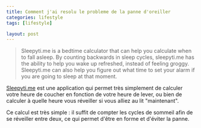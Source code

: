 ```yaml
---
title: Comment j'ai resolu le probleme de la panne d'oreiller
categories: lifestyle
tags: [lifestyle]

layout: post
---
```

> Sleepyti.me is a bedtime calculator that can help you calculate when to fall asleep. By counting backwards in sleep cycles, sleepyti.me has the ability to help you wake up refreshed, instead of feeling groggy. Sleepyti.me can also help you figure out what time to set your alarm if you are going to sleep at that moment.

[Sleepyti.me](http://sleepyti.me) est une application qui permet très simplement de calculer votre heure de coucher en fonction de votre heure de lever, ou bien de calculer à quelle heure vous réveiller si vous alliez au lit "maintenant".

Ce calcul est très simple : il suffit de compter les cycles de sommeil afin de se réveiller entre deux, ce qui permet d'être en forme et d'éviter la panne.